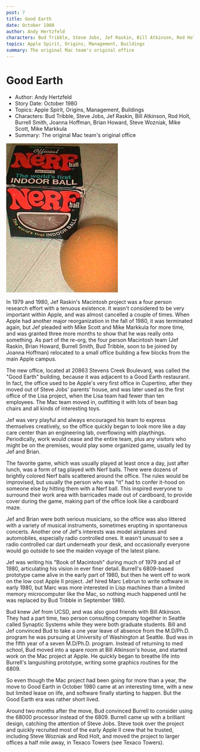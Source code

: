 ```yaml
---
post: 7
title: Good Earth
date: October 1980
author: Andy Hertzfeld
characters: Bud Tribble, Steve Jobs, Jef Raskin, Bill Atkinson, Rod Holt, Burrell Smith, Joanna Hoffman, Brian Howard, Steve Wozniak, Mike Scott, Mike Markkula
topics: Apple Spirit, Origins, Management, Buildings
summary: The original Mac team's original office
---
```


# Good Earth
* Author: Andy Hertzfeld
* Story Date: October 1980
* Topics: Apple Spirit, Origins, Management, Buildings
* Characters: Bud Tribble, Steve Jobs, Jef Raskin, Bill Atkinson, Rod Holt, Burrell Smith, Joanna Hoffman, Brian Howard, Steve Wozniak, Mike Scott, Mike Markkula
* Summary: The original Mac team's original office

![Nerf balls were a favorite toy](images/nerfball.jpg) 
    
In 1979 and 1980, Jef Raskin's Macintosh project was a four person research effort with a tenuous existence.  It wasn't considered to be very important within Apple, and was almost cancelled a couple of times.  When Apple had another major reorganization in the fall of 1980, it was terminated again, but Jef pleaded with Mike Scott and Mike Markkula for more time, and was granted three more months to show that he was really onto something. As part of the re-org, the four person Macintosh team (Jef Raskin, Brian Howard, Burrell Smith, Bud Tribble, soon to be joined by Joanna Hoffman) relocated to a small office building a few blocks from the main Apple campus.

The new office, located at 20863 Stevens Creek Boulevard, was called the "Good Earth" building, because it was adjacent to a Good Earth restaurant.  In fact, the office used to be Apple's very first office in Cupertino, after they moved out of Steve Jobs' parents' house, and was later used as the first office of the Lisa project, when the Lisa team had fewer than ten employees.  The Mac team moved in, outfitting it with lots of bean bag chairs and all kinds of interesting toys.

Jef was very playful and always encouraged his team to express themselves creatively, so the office quickly began to look more like a day care center than an engineering lab, overflowing with playthings.  Periodically, work would cease and the entire team, plus any visitors who might be on the premises, would play some organized game, usually led by Jef and Brian.

The favorite game, which was usually played at least once a day, just after lunch, was a form of tag played with Nerf balls.  There were dozens of brightly colored Nerf balls scattered around the office. The rules would be improvised, but usually the person who was "it" had to confer it-hood on someone else by hitting them with a Nerf ball.  This inspired everyone to surround their work area with barricades made out of cardboard, to provide cover during the game, making part of the office look like a cardboard maze.

Jef and Brian were both serious musicians, so the office was also littered with a variety of musical instruments, sometimes erupting in spontaneous concerts.  Another one of Jef's interests was model airplanes and automobiles, especially radio controlled ones.  It wasn't unusual to see a radio controlled car dart underneath your desk, and occasionally everyone would go outside to see the maiden voyage of the latest plane.

Jef was writing his "Book of Macintosh" during much of 1979 and all of 1980, articulating his vision in ever finer detail.  Burrell's 6809-based prototype came alive in the early part of 1980, but then he went off to work on the low cost Apple II project.  Jef hired Marc Lebrun to write software in early 1980, but Marc was more interested in Lisp machines than a limited memory microcomputer like the Mac, so nothing much happened until he was replaced by Bud Tribble in September 1980.

Bud knew Jef from UCSD, and was also good friends with Bill Atkinson.  They had a part time, two person consulting company together in Seattle called Synaptic Systems while they were both graduate students. Bill and Jef convinced Bud to take a one year leave of absence from the M.D/Ph.D. program he was pursuing at University of Washington at Seattle. Bud was in the fifth year of a seven M.D/Ph.D. program.  Instead of returning to med school, Bud moved into a spare room at Bill Atkinson's house, and started work on the Mac project at Apple.  He quickly began to breathe life into Burrell's languishing prototype, writing some graphics routines for the 6809.

So even though the Mac project had been going for more than a year, the move to Good Earth in October 1980 came at an interesting time, with a new but limited lease on life, and software finally starting to happen.  But the Good Earth era was rather short lived.

Around two months  after the move, Bud convinced Burrell to consider using the 68000 processor instead of the 6809.  Burrell came up with a brilliant design, catching the attention of Steve Jobs.  Steve took over the project and quickly recruited most of the early Apple II crew that he trusted, including Steve Wozniak and Rod Holt, and moved the project to larger offices a half mile away, in Texaco Towers (see Texaco Towers).